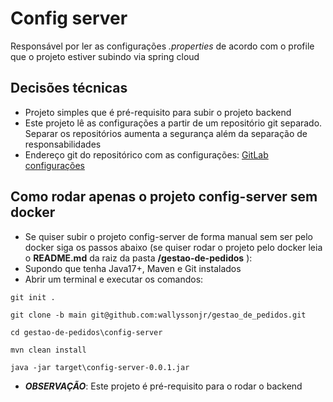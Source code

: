 # Config server
Responsável por ler as configurações _.properties_ de acordo com o profile que o projeto estiver subindo via spring cloud


## Decisões técnicas

- Projeto simples que é pré-requisito para subir o projeto backend
- Este projeto lê as configurações a partir de um repositório git separado. Separar os repositórios aumenta a segurança além da separação de responsabilidades
- Endereço git do repositórico com as configurações: [GitLab configurações](https://gitlab.com/gestao-pedidos/gestao-de-pedidos-config.git)


## Como rodar apenas o projeto config-server sem docker
- Se quiser subir o projeto config-server de forma manual sem ser pelo docker siga os passos abaixo (se quiser rodar o projeto pelo docker leia o **README.md** da raiz da pasta **/gestao-de-pedidos** ):
- Supondo que tenha Java17+, Maven e Git instalados
- Abrir um terminal e executar os comandos:
```
git init .
```
```
git clone -b main git@github.com:wallyssonjr/gestao_de_pedidos.git
```
```
cd gestao-de-pedidos\config-server
```
```
mvn clean install
```
```
java -jar target\config-server-0.0.1.jar
```
- **_OBSERVAÇÃO_**: Este projeto é pré-requisito para o rodar o backend 